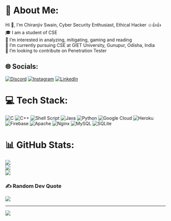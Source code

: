 # 💫 About Me:
Hi 👋, I'm Chiranjiv Swain, Cyber Security Enthusiast, Ethical Hacker ☺️👍👍<br>🎓 I am a student of CSE<br>👀 I’m interested in analyzing, mitigating, gaming and reading<br>🌱 I’m currently pursuing CSE at GIET University, Gunupur, Odisha, India<br>💞️ I’m looking to contribute on Penetration Tester


## 🌐 Socials:
[![Discord](https://img.shields.io/badge/Discord-%237289DA.svg?logo=discord&logoColor=white)](https://discord.gg/ZmTk53mNFF) [![Instagram](https://img.shields.io/badge/Instagram-%23E4405F.svg?logo=Instagram&logoColor=white)](https://instagram.com/ll__mr.anonymous__ll/) [![LinkedIn](https://img.shields.io/badge/LinkedIn-%230077B5.svg?logo=linkedin&logoColor=white)](https://linkedin.com/in/toxysecurity) 

# 💻 Tech Stack:
![C](https://img.shields.io/badge/c-%2300599C.svg?style=for-the-badge&logo=c&logoColor=white) ![C++](https://img.shields.io/badge/c++-%2300599C.svg?style=for-the-badge&logo=c%2B%2B&logoColor=white) ![Shell Script](https://img.shields.io/badge/shell_script-%23121011.svg?style=for-the-badge&logo=gnu-bash&logoColor=white) ![Java](https://img.shields.io/badge/java-%23ED8B00.svg?style=for-the-badge&logo=java&logoColor=white) ![Python](https://img.shields.io/badge/python-3670A0?style=for-the-badge&logo=python&logoColor=ffdd54) ![Google Cloud](https://img.shields.io/badge/Google%20Cloud-%234285F4.svg?style=for-the-badge&logo=google-cloud&logoColor=white) ![Heroku](https://img.shields.io/badge/heroku-%23430098.svg?style=for-the-badge&logo=heroku&logoColor=white) ![Firebase](https://img.shields.io/badge/firebase-%23039BE5.svg?style=for-the-badge&logo=firebase) ![Apache](https://img.shields.io/badge/apache-%23D42029.svg?style=for-the-badge&logo=apache&logoColor=white) ![Nginx](https://img.shields.io/badge/nginx-%23009639.svg?style=for-the-badge&logo=nginx&logoColor=white) ![MySQL](https://img.shields.io/badge/mysql-%2300f.svg?style=for-the-badge&logo=mysql&logoColor=white) ![SQLite](https://img.shields.io/badge/sqlite-%2307405e.svg?style=for-the-badge&logo=sqlite&logoColor=white)
# 📊 GitHub Stats:
![](https://github-readme-stats.vercel.app/api?username=ToxySecurity&theme=dark&hide_border=false&include_all_commits=true&count_private=true)<br/>
![](https://github-readme-streak-stats.herokuapp.com/?user=ToxySecurity&theme=dark&hide_border=false)<br/>
![](https://github-readme-stats.vercel.app/api/top-langs/?username=ToxySecurity&theme=dark&hide_border=false&include_all_commits=true&count_private=true&layout=compact)

### ✍️ Random Dev Quote
![](https://quotes-github-readme.vercel.app/api?type=horizontal&theme=radical)

---
[![](https://visitcount.itsvg.in/api?id=ToxySecurity&icon=0&color=0)](https://visitcount.itsvg.in)

<!-- Proudly created with GPRM ( https://gprm.itsvg.in ) -->